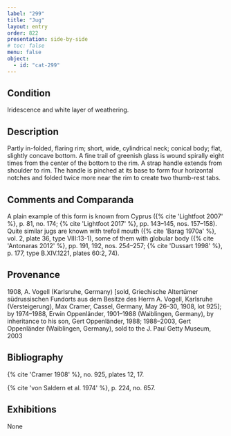 ```yaml
---
label: "299"
title: "Jug"
layout: entry
order: 822
presentation: side-by-side
# toc: false
menu: false
object:
  - id: "cat-299"
---
```


## Condition

Iridescence and white layer of weathering.

## Description

Partly in-folded, flaring rim; short, wide, cylindrical neck; conical body; flat, slightly concave bottom. A fine trail of greenish glass is wound spirally eight times from the center of the bottom to the rim. A strap handle extends from shoulder to rim. The handle is pinched at its base to form four horizontal notches and folded twice more near the rim to create two thumb-rest tabs.

## Comments and Comparanda

A plain example of this form is known from Cyprus ({% cite 'Lightfoot 2007' %}, p. 81, no. 174; {% cite 'Lightfoot 2017' %}, pp. 143–145, nos. 157–158). Quite similar jugs are known with trefoil mouth ({% cite 'Barag 1970a' %}, vol. 2, plate 36, type VIII:13-1), some of them with globular body ({% cite 'Antonaras 2012' %}, pp. 191, 192, nos. 254–257; {% cite 'Dussart 1998' %}, p. 177, type B.XIV.1221, plates 60:2, 74).

## Provenance

1908, A. Vogell (Karlsruhe, Germany) [sold, Griechische Altertümer südrussischen Fundorts aus dem Besitze des Herrn A. Vogell, Karlsruhe (Versteigerung), Max Cramer, Cassel, Germany, May 26–30, 1908, lot 925]; by 1974–1988, Erwin Oppenländer, 1901–1988 (Waiblingen, Germany), by inheritance to his son, Gert Oppenländer, 1988; 1988–2003, Gert Oppenländer (Waiblingen, Germany), sold to the J. Paul Getty Museum, 2003

## Bibliography

{% cite 'Cramer 1908' %}, no. 925, plates 12, 17.

{% cite 'von Saldern et al. 1974' %}, p. 224, no. 657.

## Exhibitions

None

